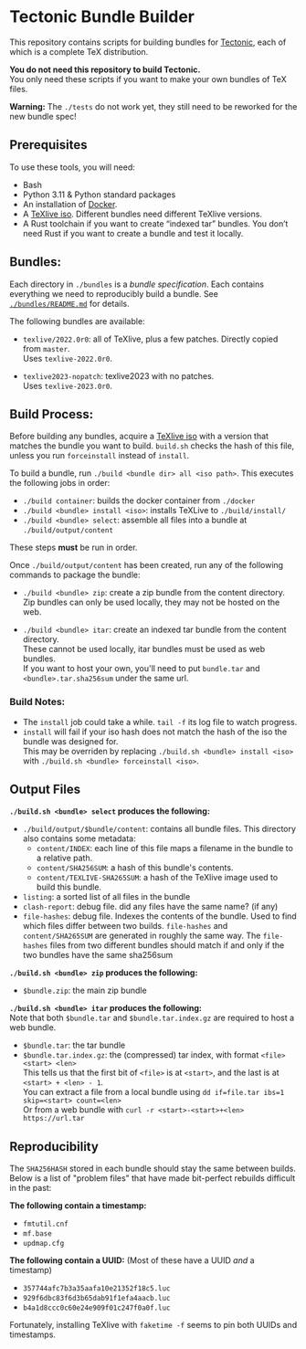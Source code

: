 # Tectonic Bundle Builder

This repository contains scripts for building bundles for
[Tectonic](https://tectonic-typesetting.github.io), each of which is a complete TeX distribution.

**You do not need this repository to build Tectonic.** \
You only need these scripts if you want to make your own bundles of TeX files.

**Warning:** The `./tests` do not work yet, they still need to be reworked for the new bundle spec!








## Prerequisites

To use these tools, you will need:

- Bash
- Python 3.11 & Python standard packages
- An installation of [Docker](https://www.docker.com/).
- A [TeXlive iso](https://tug.org/texlive/acquire-iso.html). Different bundles need different TeXlive versions.
- A Rust toolchain if you want to create “indexed tar” bundles. You don’t
  need Rust if you want to create a bundle and test it locally.








## Bundles:
Each directory in `./bundles` is a *bundle specification*. Each contains everything we need to reproducibly build a bundle. See [`./bundles/README.md`](./bundles/README.md) for details.

The following bundles are available:
 - `texlive/2022.0r0`: all of TeXlive, plus a few patches. Directly copied from `master`. \
 Uses `texlive-2022.0r0`.

 - `texlive2023-nopatch`: texlive2023 with no patches. \
 Uses `texlive-2023.0r0`.









## Build Process:
Before building any bundles, acquire a [TeXlive iso](https://tug.org/texlive/acquire-iso.html) with a version that matches the bundle you want to build. `build.sh` checks the hash of this file, unless you run `forceinstall` instead of `install`.

To build a bundle, run `./build <bundle dir> all <iso path>`. This executes the following jobs in order:
 - `./build container`: builds the docker container from `./docker`
 - `./build <bundle> install <iso>`: installs TeXLive to `./build/install/`
 - `./build <bundle> select`: assemble all files into a bundle at `./build/output/content`

These steps **must** be run in order.


Once `./build/output/content` has been created, run any of the following commands to package the bundle:
 - `./build <bundle> zip`: create a zip bundle from the content directory.\
  Zip bundles can only be used locally, they may not be hosted on the web.

 - `./build <bundle> itar`: create an indexed tar bundle from the content directory. \
 These cannot be used locally, itar bundles must be used as web bundles. \
 If you want to host your own, you'll need to put `bundle.tar` and `<bundle>.tar.sha256sum` under the same url.


### Build Notes:
 - The `install` job could take a while. `tail -f` its log file to watch progress.
 - `install` will fail if your iso hash does not match the hash of the iso the bundle was designed for.\
 This may be overriden by replacing `./build.sh <bundle> install <iso>` with `./build.sh <bundle> forceinstall <iso>`.







## Output Files


**`./build.sh <bundle> select` produces the following:**
 - `./build/output/$bundle/content`: contains all bundle files. This directory also contains some metadata:
   - `content/INDEX`: each line of this file maps a filename in the bundle to a relative path.
   - `content/SHA256SUM`: a hash of this bundle's contents.
   - `content/TEXLIVE-SHA265SUM`: a hash of the TeXlive image used to build this bundle.
 - `listing`: a sorted list of all files in the bundle
 - `clash-report`: debug file. did any files have the same name? (if any)
 - `file-hashes`: debug file. Indexes the contents of the bundle. Used to find which files differ between two builds.
  `file-hashes` and `content/SHA265SUM` are generated in roughly the same way. The `file-hashes` files from two different
 bundles should match if and only if the two bundles have the same sha256sum


**`./build.sh <bundle> zip` produces the following:**
 - `$bundle.zip`: the main zip bundle


**`./build.sh <bundle> itar` produces the following:**\
Note that both `$bundle.tar` and `$bundle.tar.index.gz` are required to host a web bundle.
 - `$bundle.tar`: the tar bundle
 - `$bundle.tar.index.gz`: the (compressed) tar index, with format `<file> <start> <len>`\
 This tells us that the first bit of `<file>` is at `<start>`, and the last is at `<start> + <len> - 1`.\
 You can extract a file from a local bundle using `dd if=file.tar ibs=1 skip=<start> count=<len>`\
 Or from a web bundle with `curl -r <start>-<start>+<len> https://url.tar`







## Reproducibility
The `SHA256HASH` stored in each bundle should stay the same between builds. \
Below is a list of "problem files" that have made bit-perfect rebuilds difficult in the past:

**The following contain a timestamp:**
 - `fmtutil.cnf`
 - `mf.base`
 - `updmap.cfg`

**The following contain a UUID:** (Most of these have a UUID *and* a timestamp)
 - `357744afc7b3a35aafa10e21352f18c5.luc`
 - `929f6dbc83f6d3b65dab91f1efa4aacb.luc`
 - `b4a1d8ccc0c60e24e909f01c247f0a0f.luc`

Fortunately, installing TeXlive with `faketime -f` seems to pin both UUIDs and timestamps.

